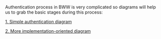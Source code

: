 Authentication process in BWW is very complicated so diagrams will help us to grab the basic stages during this process:

[1. Simple authentication diagram](https://devops.wisetechglobal.com/wtg/BorderWise/_wiki/wikis/BorderWise.wiki/3921/Simple-authentication-diagram)

[2. More implementation-oriented diagram](https://devops.wisetechglobal.com/wtg/BorderWise/_wiki/wikis/BorderWise.wiki/3923/Implementation-oriented-authentication-diagram)